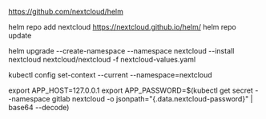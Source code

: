https://github.com/nextcloud/helm

helm repo add nextcloud https://nextcloud.github.io/helm/
helm repo update


helm upgrade --create-namespace --namespace nextcloud --install nextcloud nextcloud/nextcloud -f nextcloud-values.yaml 

kubectl config set-context --current --namespace=nextcloud

export APP_HOST=127.0.0.1
export APP_PASSWORD=$(kubectl get secret --namespace gitlab nextcloud -o jsonpath="{.data.nextcloud-password}" | base64 --decode)